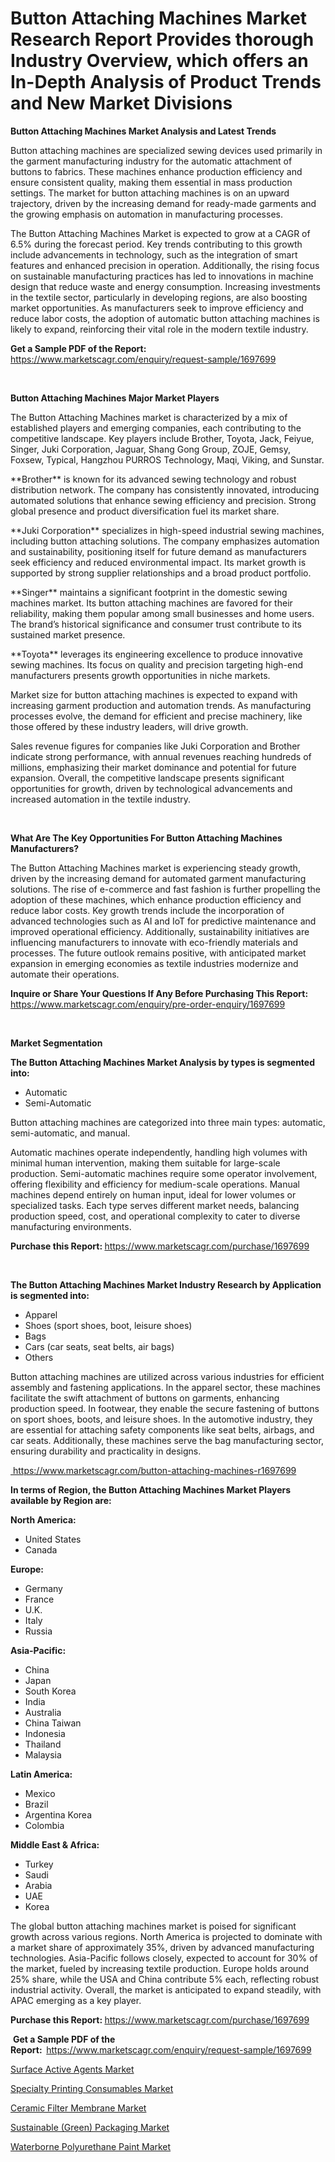 <p><h1>Button Attaching Machines Market Research Report Provides thorough Industry Overview, which offers an In-Depth Analysis of Product Trends and New Market Divisions</h1></p><p><strong>Button Attaching Machines Market Analysis and Latest Trends</strong></p>
<p><p>Button attaching machines are specialized sewing devices used primarily in the garment manufacturing industry for the automatic attachment of buttons to fabrics. These machines enhance production efficiency and ensure consistent quality, making them essential in mass production settings. The market for button attaching machines is on an upward trajectory, driven by the increasing demand for ready-made garments and the growing emphasis on automation in manufacturing processes. </p><p>The Button Attaching Machines Market is expected to grow at a CAGR of 6.5% during the forecast period. Key trends contributing to this growth include advancements in technology, such as the integration of smart features and enhanced precision in operation. Additionally, the rising focus on sustainable manufacturing practices has led to innovations in machine design that reduce waste and energy consumption. Increasing investments in the textile sector, particularly in developing regions, are also boosting market opportunities. As manufacturers seek to improve efficiency and reduce labor costs, the adoption of automatic button attaching machines is likely to expand, reinforcing their vital role in the modern textile industry.</p></p>
<p><strong>Get a Sample PDF of the Report:&nbsp;</strong> <a href="https://www.marketscagr.com/enquiry/request-sample/1697699?utm_campaign=1186&utm_medium=2&utm_source=Github&utm_content=ia&utm_term=03102024&utm_id=button-attaching-machines">https://www.marketscagr.com/enquiry/request-sample/1697699</a></p>
<p>&nbsp;</p>
<p><strong>Button Attaching Machines Major Market Players</strong></p>
<p><p>The Button Attaching Machines market is characterized by a mix of established players and emerging companies, each contributing to the competitive landscape. Key players include Brother, Toyota, Jack, Feiyue, Singer, Juki Corporation, Jaguar, Shang Gong Group, ZOJE, Gemsy, Foxsew, Typical, Hangzhou PURROS Technology, Maqi, Viking, and Sunstar.</p><p>**Brother** is known for its advanced sewing technology and robust distribution network. The company has consistently innovated, introducing automated solutions that enhance sewing efficiency and precision. Strong global presence and product diversification fuel its market share.</p><p>**Juki Corporation** specializes in high-speed industrial sewing machines, including button attaching solutions. The company emphasizes automation and sustainability, positioning itself for future demand as manufacturers seek efficiency and reduced environmental impact. Its market growth is supported by strong supplier relationships and a broad product portfolio.</p><p>**Singer** maintains a significant footprint in the domestic sewing machines market. Its button attaching machines are favored for their reliability, making them popular among small businesses and home users. The brand’s historical significance and consumer trust contribute to its sustained market presence.</p><p>**Toyota** leverages its engineering excellence to produce innovative sewing machines. Its focus on quality and precision targeting high-end manufacturers presents growth opportunities in niche markets.</p><p>Market size for button attaching machines is expected to expand with increasing garment production and automation trends. As manufacturing processes evolve, the demand for efficient and precise machinery, like those offered by these industry leaders, will drive growth.</p><p>Sales revenue figures for companies like Juki Corporation and Brother indicate strong performance, with annual revenues reaching hundreds of millions, emphasizing their market dominance and potential for future expansion. Overall, the competitive landscape presents significant opportunities for growth, driven by technological advancements and increased automation in the textile industry.</p></p>
<p>&nbsp;</p>
<p><strong>What Are The Key Opportunities For Button Attaching Machines Manufacturers?</strong></p>
<p><p>The Button Attaching Machines market is experiencing steady growth, driven by the increasing demand for automated garment manufacturing solutions. The rise of e-commerce and fast fashion is further propelling the adoption of these machines, which enhance production efficiency and reduce labor costs. Key growth trends include the incorporation of advanced technologies such as AI and IoT for predictive maintenance and improved operational efficiency. Additionally, sustainability initiatives are influencing manufacturers to innovate with eco-friendly materials and processes. The future outlook remains positive, with anticipated market expansion in emerging economies as textile industries modernize and automate their operations.</p></p>
<p><strong>Inquire or Share Your Questions If Any Before Purchasing This Report:</strong> <a href="https://www.marketscagr.com/enquiry/pre-order-enquiry/1697699?utm_campaign=1186&utm_medium=2&utm_source=Github&utm_content=ia&utm_term=03102024&utm_id=button-attaching-machines">https://www.marketscagr.com/enquiry/pre-order-enquiry/1697699</a></p>
<p>&nbsp;</p>
<p><strong>Market Segmentation</strong></p>
<p><strong>The Button Attaching Machines Market Analysis by types is segmented into:</strong></p>
<p><ul><li>Automatic</li><li>Semi-Automatic</li></ul></p>
<p><p>Button attaching machines are categorized into three main types: automatic, semi-automatic, and manual. </p><p>Automatic machines operate independently, handling high volumes with minimal human intervention, making them suitable for large-scale production. Semi-automatic machines require some operator involvement, offering flexibility and efficiency for medium-scale operations. Manual machines depend entirely on human input, ideal for lower volumes or specialized tasks. Each type serves different market needs, balancing production speed, cost, and operational complexity to cater to diverse manufacturing environments.</p></p>
<p><strong>Purchase this Report:&nbsp;</strong><a href="https://www.marketscagr.com/purchase/1697699?utm_campaign=1186&utm_medium=2&utm_source=Github&utm_content=ia&utm_term=03102024&utm_id=button-attaching-machines">https://www.marketscagr.com/purchase/1697699</a></p>
<p>&nbsp;</p>
<p><strong>The Button Attaching Machines Market Industry Research by Application is segmented into:</strong></p>
<p><ul><li>Apparel</li><li>Shoes (sport shoes, boot, leisure shoes)</li><li>Bags</li><li>Cars (car seats, seat belts, air bags)</li><li>Others</li></ul></p>
<p><p>Button attaching machines are utilized across various industries for efficient assembly and fastening applications. In the apparel sector, these machines facilitate the swift attachment of buttons on garments, enhancing production speed. In footwear, they enable the secure fastening of buttons on sport shoes, boots, and leisure shoes. In the automotive industry, they are essential for attaching safety components like seat belts, airbags, and car seats. Additionally, these machines serve the bag manufacturing sector, ensuring durability and practicality in designs.</p></p>
<p><a href="https://www.marketscagr.com/button-attaching-machines-r1697699?utm_campaign=1186&utm_medium=2&utm_source=Github&utm_content=ia&utm_term=03102024&utm_id=button-attaching-machines">&nbsp;https://www.marketscagr.com/button-attaching-machines-r1697699</a></p>
<p><strong>In terms of Region, the Button Attaching Machines Market Players available by Region are:</strong></p>
<p>
    <p> <strong> North America: </strong>
        <ul>
            <li>United States</li>
            <li>Canada</li>
        </ul>
        </p> 
    <p> <strong> Europe: </strong>
        <ul>
            <li>Germany</li>
            <li>France</li>
            <li>U.K.</li>
            <li>Italy</li>
            <li>Russia</li>
        </ul>
        </p> 
    <p> <strong> Asia-Pacific: </strong>
        <ul>
            <li>China</li>
            <li>Japan</li>
            <li>South Korea</li>
            <li>India</li>
            <li>Australia</li>
            <li>China Taiwan</li>
            <li>Indonesia</li>
            <li>Thailand</li>
            <li>Malaysia</li>
        </ul>
        </p> 
    <p> <strong> Latin America: </strong>
        <ul>
            <li>Mexico</li>
            <li>Brazil</li>
            <li>Argentina Korea</li>
            <li>Colombia</li>
        </ul>
        </p> 
    <p> <strong> Middle East & Africa: </strong>
        <ul>
            <li>Turkey</li>
            <li>Saudi</li>
            <li>Arabia</li>
            <li>UAE</li>
            <li>Korea</li>
        </ul>
    </p>
    </p>
<p><p>The global button attaching machines market is poised for significant growth across various regions. North America is projected to dominate with a market share of approximately 35%, driven by advanced manufacturing technologies. Asia-Pacific follows closely, expected to account for 30% of the market, fueled by increasing textile production. Europe holds around 25% share, while the USA and China contribute 5% each, reflecting robust industrial activity. Overall, the market is anticipated to expand steadily, with APAC emerging as a key player.</p></p>
<p><strong>Purchase this Report: </strong><a href="https://www.marketscagr.com/purchase/1697699?utm_campaign=1186&utm_medium=2&utm_source=Github&utm_content=ia&utm_term=03102024&utm_id=button-attaching-machines">https://www.marketscagr.com/purchase/1697699</a></p>
<p>&nbsp;<strong>Get a Sample PDF of the Report:&nbsp;&nbsp;</strong><a href="https://www.marketscagr.com/enquiry/request-sample/1697699?utm_campaign=1186&utm_medium=2&utm_source=Github&utm_content=ia&utm_term=03102024&utm_id=button-attaching-machines">https://www.marketscagr.com/enquiry/request-sample/1697699</a></p>
<p><strong></strong></p>
<p><p><a href="https://www.linkedin.com/pulse/navigating-surface-active-agents-market-expert-analysis-forecast-xi7nf?utm_campaign=1186&utm_medium=2&utm_source=Github&utm_content=ia&utm_term=03102024&utm_id=button-attaching-machines">Surface Active Agents Market</a></p><p><a href="https://www.linkedin.com/pulse/specialty-printing-consumables-market-report-product-type-carbon-piasf?utm_campaign=1186&utm_medium=2&utm_source=Github&utm_content=ia&utm_term=03102024&utm_id=button-attaching-machines">Specialty Printing Consumables Market</a></p><p><a href="https://www.linkedin.com/pulse/global-ceramic-filter-membrane-market-size-expected-experience-ksgzf?utm_campaign=1186&utm_medium=2&utm_source=Github&utm_content=ia&utm_term=03102024&utm_id=button-attaching-machines">Ceramic Filter Membrane Market</a></p><p><a href="https://www.linkedin.com/pulse/sustainable-green-packaging-market-opportunities-emerging-global-ebxlf?utm_campaign=1186&utm_medium=2&utm_source=Github&utm_content=ia&utm_term=03102024&utm_id=button-attaching-machines">Sustainable (Green) Packaging Market</a></p><p><a href="https://www.linkedin.com/pulse/waterborne-polyurethane-paint-industry-forecast-market-shifts-3hdpf?utm_campaign=1186&utm_medium=2&utm_source=Github&utm_content=ia&utm_term=03102024&utm_id=button-attaching-machines">Waterborne Polyurethane Paint Market</a></p></p>